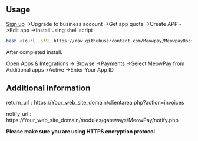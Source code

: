 ## Usage
[Sign up]("https://meowpay.org") ->Upgrade to business account ->Get app quota ->Create APP ->Edit app ->Install using shell script

``` bash
bash <(curl -sfSL https://raw.githubusercontent.com/Meowpay/MeowpayDocs/main/install.sh)
```

After completed install.

Open Apps & Integrations -> Browse ->Payments ->Select MeowPay from Additional apps->Active ->Enter Your App ID

## Additional information
return_url : https://Your_web_site_domain/clientarea.php?action=invoices

notify_url : https://Your_web_site_domain/modules/gateways/MeowPay/notify.php

**Please make sure you are using HTTPS encryption protocol**